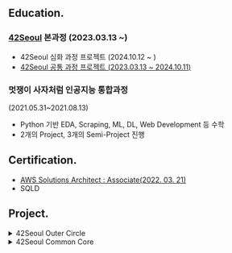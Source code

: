 ## Education.

### [42Seoul](https://42seoul.kr/) 본과정 (2023.03.13 ~)

- 42Seoul 심화 과정 프로젝트 (2024.10.12 ~ )
- [42Seoul 공통 과정 프로젝트 (2023.03.13 ~ 2024.10.11)](#Project)
<!--
### 42Seoul 9기 1차 La Piscine (2023.01.09 ~ 2023.02.03)

- Linux Shell 기본, C 언어, 알고리즘 등
-->
### 멋쟁이 사자처럼 인공지능 통합과정
(2021.05.31~2021.08.13)

- Python 기반 EDA, Scraping, ML, DL, Web Development 등 수학
- 2개의 Project, 3개의 Semi-Project 진행

## Certification.

- [AWS Solutions Architect : Associate(2022. 03. 21)](https://www.credly.com/badges/cd70b973-fb4a-43e7-8dc5-5e84038f00b9/public_url)
- SQLD

## Project.


<details>
<summary>42Seoul Outer Circle</summary>
<div markdown="1">

- [computorv1](https://github.com/jmsmg/computorv1)
  - 다항식 계산 프로그램
</div>
</details>

<details>
<summary>42Seoul Common Core</summary>
<div markdown="1">

- [ft_transcendence](https://github.com/pingpongpangpong/transcendence)
  - Pong 게임 웹사이트 제작 프로젝트

- [inception](https://github.com/jmsmg/inception)
  - Docker를 활용하여 환경 구성 프로젝트

- [webserv](https://github.com/42-seoul-webserv-team/webserv)
  - Nginx를 모방한 HTTP 서버 만들기 프로젝트
- [miniRT](https://github.com/jmsmg/minirt)
  - RayTracing을 사용하여 3D 그래픽 프로젝트
- **cpp**
  - cpp 개념부터 활용
  - [cpp00](https://github.com/jmsmg/cpp00)
  - [cpp01](https://github.com/jmsmg/cpp01)
  - [cpp02](https://github.com/jmsmg/cpp02)
  - [cpp03](https://github.com/jmsmg/cpp03)
  - [cpp04](https://github.com/jmsmg/cpp04)
  - [cpp05](https://github.com/jmsmg/cpp05)
  - [cpp06](https://github.com/jmsmg/cpp06)
  - [cpp07](https://github.com/jmsmg/cpp07)
  - [cpp08](https://github.com/jmsmg/cpp08)
  - [cpp09](https://github.com/jmsmg/cpp09)

- [philosophers](https://github.com/jmsmg/philosophers)
  - 뮤텍스를 활용하여, 멀티쓰레드를 구현하는 프로젝트 (식사하는 철학자)
- [minishell](https://github.com/jmsmg/shell)
  - Bash를 모방한 Shell 만들기 프로젝트
- [so_long](https://github.com/jmsmg/so_long)
  - mlx를 활용한 2D게임 만들기 프로젝트
- [minitalk](https://github.com/jmsmg/minitalk)
  - unix signal을 활용하여 프로세스간 통신 프로젝트
- [push_swap](https://github.com/jmsmg/push_swap)
  - Deque와 유사한 자료구조를 만들고, 정렬 시키는 프로젝트
- [get_next_line](https://github.com/jmsmg/get_next_line)
  - Readline을 모방한 함수 C언어로 만들기 프로젝트
- [ft_printf](https://github.com/jmsmg/ft_printf)
  - printf를 모방한 함수 만들기
- [libft](https://github.com/jmsmg/Libft)
  - C언어 라이브러리 만들기 프로젝트
</div>
</details>


<!-- ![깃허브 스탯](https://github-readme-stats.vercel.app/api?username=jmsmg&show_icons=true&bg_color=30,e96443,904e95&title_color=fff&text_color=fff) -->

<!-- ![사용 언어 순위](https://github-readme-stats.vercel.app/api/top-langs/?username=jmsmg&show_icons=true&bg_color=30,e96443,904e95&title_color=fff&text_color=fff&layout=compact) -->
<!-- <img src="http://mazassumnida.wtf/api/v2/generate_badge?boj=jmsmg"> -->

<!-- ![snake gif](https://github.com/jmsmg/jmsmg/blob/output/github-contribution-grid-snake.svg) -->
